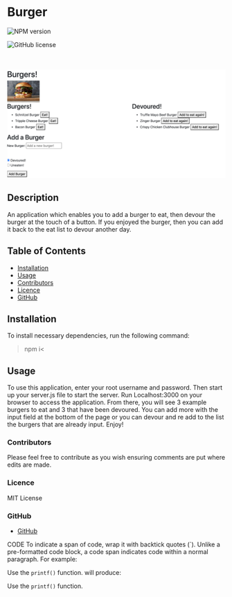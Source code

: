 # Burger
   ![NPM version](https://img.shields.io/badge/npm-6.14.4-green)
   
   ![GitHub license](https://img.shields.io/badge/License-MITLicense-blue.svg)
   
   <br>
   <br>

<img src="public/assets/img/Screen Shot 2020-08-24 at 10.01.56 pm.png">

## Description

An application which enables you to add a burger to eat, then devour the burger at the touch of a button. If you enjoyed the burger, then you can add it back to the eat list to devour another day. 

## Table of Contents
  - [Installation](#Installation)
  - [Usage](#Usage)
  - [Contributors](#Contributors)
  - [Licence](#Licence)
  - [GitHub](#GitHub)
    
## Installation

  To install necessary dependencies, run the following command:
   >npm i<
          

## Usage 
    
  To use this application, enter your root username and password. Then start up your server.js file to start the server. Run Localhost:3000 on your browser to access the application. From there, you will see 3 example burgers to eat and 3 that have been devoured. You can add more with the input field at the bottom of the page or you can devour and re add to the list the burgers that are already input. Enjoy!

### Contributors
   
  Please feel free to contribute as you wish ensuring comments are put where edits are made.
   
    
### Licence
    
  MIT License
  
### GitHub
    
  - [GitHub](m.loibner@hotmail.com)




CODE
To indicate a span of code, wrap it with backtick quotes (`). Unlike a pre-formatted code block, a code span indicates code within a normal paragraph. For example:

Use the `printf()` function.
will produce:

<p>Use the <code>printf()</code> function.</p>
 
